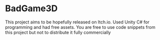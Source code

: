 # BadGame3D
This project aims to be hopefully released on Itch.io. Used Unity C# for programming and had free assets. You are free to use code snippets from this project but not to distribute it fully commercially
